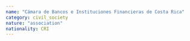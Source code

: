 ```yaml
---
name: "Cámara de Bancos e Instituciones Financieras de Costa Rica"
category: civil_society
nature: "association"
nationality: CRI
---
```

    